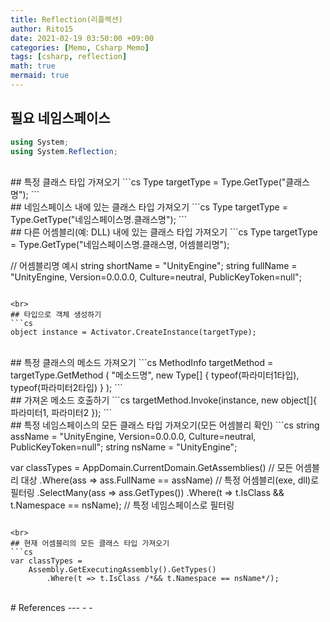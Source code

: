 ```yaml
---
title: Reflection(리플렉션)
author: Rito15
date: 2021-02-19 03:50:00 +09:00
categories: [Memo, Csharp Memo]
tags: [csharp, reflection]
math: true
mermaid: true
---
```


## 필요 네임스페이스
```cs
using System;
using System.Reflection;
```

<br>
## 특정 클래스 타입 가져오기
```cs
Type targetType = Type.GetType("클래스명");
```

<br>
## 네임스페이스 내에 있는 클래스 타입 가져오기
```cs
Type targetType = Type.GetType("네임스페이스명.클래스명");
```

<br>
## 다른 어셈블리(예: DLL) 내에 있는 클래스 타입 가져오기
```cs
Type targetType = Type.GetType("네임스페이스명.클래스명, 어셈블리명");

// 어셈블리명 예시
string shortName = "UnityEngine";
string fullName  = "UnityEngine, Version=0.0.0.0, Culture=neutral, PublicKeyToken=null";
```

<br>
## 타입으로 객체 생성하기
```cs
object instance = Activator.CreateInstance(targetType);
```

<br>
## 특정 클래스의 메소드 가져오기
```cs
MethodInfo targetMethod = targetType.GetMethod (
    "메소드명",
    new Type[] { typeof(파라미터1타입), typeof(파라미터2타입) }
);
```

<br>
## 가져온 메소드 호출하기
```cs
targetMethod.Invoke(instance, new object[]{ 파라미터1, 파라미터2 });
```

<br>
## 특정 네임스페이스의 모든 클래스 타입 가져오기(모든 어셈블리 확인)
```cs
string assName = "UnityEngine, Version=0.0.0.0, Culture=neutral, PublicKeyToken=null";
string nsName = "UnityEngine";

var classTypes =
    AppDomain.CurrentDomain.GetAssemblies()    // 모든 어셈블리 대상
        .Where(ass => ass.FullName == assName) // 특정 어셈블리(exe, dll)로 필터링
        .SelectMany(ass => ass.GetTypes())
        .Where(t => t.IsClass && t.Namespace == nsName); // 특정 네임스페이스로 필터링
```

<br>
## 현재 어셈블리의 모든 클래스 타입 가져오기
```cs
var classTypes = 
    Assembly.GetExecutingAssembly().GetTypes()
        .Where(t => t.IsClass /*&& t.Namespace == nsName*/);
```

<br>
# References
---
- <https://docs.microsoft.com/ko-kr/dotnet/api/system.reflection.assembly.gettype>
- <https://www.csharpstudy.com/Mistake/Article/11>